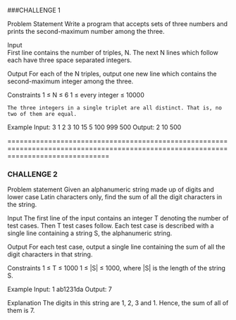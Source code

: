 ###CHALLENGE 1

Problem Statement
	Write a program that accepts sets of three numbers and prints the second-maximum number among the three.

Input		
	First line contains the number of triples, N.
	The next N lines which follow each have three space separated integers.

Output
	For each of the N triples, output one new line which contains the second-maximum integer among the three.

Constraints
	1 ≤ N ≤ 6
	1 ≤ every integer ≤ 10000
	
	The three integers in a single triplet are all distinct. That is, no two of them are equal.

Example
	Input:
		3
		1 2 3
		10 15 5
		100 999 500
	Output:
		2
		10
		500
		
=====================================================================================================================================
### CHALLENGE 2

Problem statement
	Given an alphanumeric string made up of digits and lower case Latin characters only, find the sum of all the digit characters in the string.

Input
	The first line of the input contains an integer T denoting the number of test cases. Then T test cases follow.
	Each test case is described with a single line containing a string S, the alphanumeric string.

Output
	For each test case, output a single line containing the sum of all the digit characters in that string.

Constraints
	1 ≤ T ≤ 1000
	1 ≤ |S| ≤ 1000, where |S| is the length of the string S.

Example
	Input:
		1
		ab1231da
	Output:
		7

Explanation
	The digits in this string are 1, 2, 3 and 1. Hence, the sum of all of them is 7.